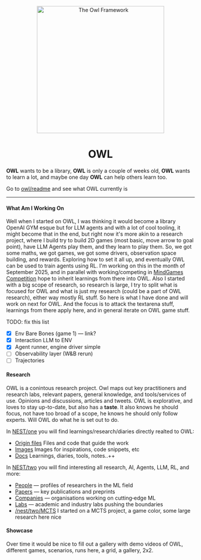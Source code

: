 <p align="center">
  <img src="https://www.bookroomartpress.co.uk/wp-content/uploads/2022/09/The-Owl-24in-WT.jpg" alt="The Owl Framework" width="340" />
</p>

<h1 align="center">OWL</h1>

<p align="center">

<b>OWL</b> wants to be a library, <b>OWL</b> is only a couple of weeks old, <b>OWL</b> wants to learn a lot, and maybe one day <b>OWL</b> can help others learn too.

Go to [owl/readme](./owl/README.md) and see what OWL currently is

</p>

<hr />

<h4 align="left">What Am I Working On</h4>

Well when I started on OWL, I was thinking it would become a library OpenAI GYM esque but for LLM agents and with a lot of cool tooling, it might become that in the end, but right now it's more akin to a research project, where I build try to build 2D games (most basic, move arrow to goal point), have LLM Agents play them, and they learn to play them. So, we got some maths, we got games, we got some drivers, observation space building, and rewards. Exploring how to set it all up, and eventually OWL can be used to train agents using RL. I'm working on this in the month of September 2025, and in parallel with working/competing in [MindGames Competition](https://www.mindgamesarena.com) hope to inherit learnings from there into OWL. Also I started with a big scope of research, so research is large, I try to split what is focused for OWL and what is just my research (could be a part of OWL research), either way mostly RL stuff. So here is what I have done and will work on next for OWL. And the focus is to attack the textarena stuff, learnings from there apply here, and in general iterate on OWL game stuff.

TODO: fix this list

- [x] Env Bare Bones (game 1) — link?
- [x] Interaction LLM to ENV
- [x] Agent runner, engine driver simple
- [ ] Observability layer (W&B rerun)
- [ ] Trajectories

<h4 align="left">Research</h4>

<p align="left">
    OWL is a conintous research project. Owl maps out key practitioners and research labs, relevant papers, general knowledge, and tools/services of use. Opinions and discussions, articles and tweets. OWL is explorative, and loves to stay up-to-date, but also has a <b>taste</b>. It also knows he should focus, not have too broad of a scope, he knows he should only follow experts. Will OWL do what he is set out to do.

In [NEST/one](./nest/one) you will find learnings/research/diaries directly realted to OWL:

<ul align="left">
  <li><a href="./nest/one/origin_files/">Origin files</a> Files and code that guide the work</li>
  <li><a href="./nest/one/images">Images</a> Images for inspirations, code snippets, etc</li>
  <li><a href="./nest/one/docs">Docs</a> Learnings, diaries, tools, notes..++ </li>
</ul>

In [NEST/two](./nest/two) you will find interesting all research, AI, Agents, LLM, RL, and more:

<ul align="left">
  <li><a href="./nest/people">People</a> — profiles of researchers in the ML field</li>
  <li><a href="./nest/papers">Papers</a> — key publications and preprints</li>
  <li><a href="./nest/companies">Companies</a> — organisations working on cutting‑edge ML</li>
  <li><a href="./nest/labs">Labs</a> — academic and industry labs pushing the boundaries</li>
  <li><a href="./nest/two/mcts">/nest/two/MCTS</a> I started on a MCTS project, a game color, some large research here nice</li>
</ul>

</p>

<h4 align="left">Showcase</h4>

<p align="left">

Over time it would be nice to fill out a gallery with demo videos of OWL, different games, scenarios, runs here, a grid, a gallery, 2x2.

</p>
